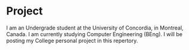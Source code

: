 # Project
I am an Undergrade student at the University of Concordia, in Montreal, Canada. 
I am currently studying Computer Engineering (BEng).
I will be posting my College personal project in this repertory.

